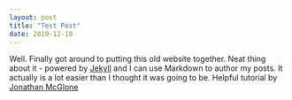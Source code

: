 ```yaml
---
layout: post
title: "Test Post"
date: 2019-12-10
---
```


Well. Finally got around to putting this old website together.
Neat thing about it - powered by [Jekyll](http://jekyllrb.com) and I can use Markdown to author my posts.
It actually is a lot easier than I thought it was going to be.
Helpful tutorial by [Jonathan McGlone](http://jmcglone.com/guides/github-pages/)
